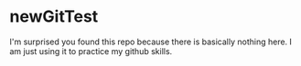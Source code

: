 # newGitTest

I'm surprised you found this repo because there is basically nothing here. I am just using it to practice my github skills.

